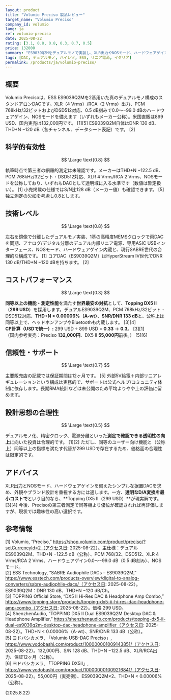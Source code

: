 ```yaml
---
layout: product
title: "Volumio Preciso 製品レビュー"
target_name: "Volumio Preciso"
company_id: volumio
lang: ja
ref: volumio-preciso
date: 2025-08-22
rating: [3.1, 0.8, 0.8, 0.3, 0.7, 0.5]
price: 132000
summary: "ES9039Q2Mをデュアルモノで実装し、XLR出力やNOSモード、ハードウェアゲインを備える実用志向DAC。測定上は透明域の公称値ながら、同等以上を大幅に安価で満たす代替が存在するためCPは低評価です"
tags: [DAC, デュアルモノ, ハイレゾ, ESS, リニア電源, イタリア]
permalink: /products/ja/volumio-preciso/
---
```


## 概要

Volumio Precisoは、ESS ES9039Q2Mを2基用いた真のデュアルモノ構成のスタンドアロンDACです。XLR（4 Vrms）/RCA（2 Vrms）出力、PCM 768kHz/32ビットおよびDSD512対応、0.5 dB刻みで0.0〜−99.0 dBのハードウェアゲイン、NOSモードを備えます（いずれもメーカー公称）。米国直販は899 USD、国内実売は132,000円です。 [1][5] ES9039Q2M自体はDNR 130 dB、THD+N −120 dB（各チャンネル、データシート表記）です。 [2]

## 科学的有効性

$$ \Large \text{0.8} $$

執筆時点で第三者の網羅的測定は未確認です。メーカーはTHD+N −122.5 dB、PCM 768kHz/32ビット・DSD512対応、XLR 4 Vrms/RCA 2 Vrms、NOSモードを公称しており、いずれもDACとして透明域に入る水準です（数値は暫定扱い）。 [1] 小売掲載の仕様ではS/N比128 dB（メーカー値）も確認できます。 [5] 独立測定の欠如を考慮し0.8とします。

## 技術レベル

$$ \Large \text{0.8} $$

左右を鏡像で分離したデュアルモノ実装、1基の高精度MEMSクロックで両DACを同期、アナログ/デジタル分離のデュアル内部リニア電源、専用ASIC USBインターフェース、NOSモード、ハードウェアゲイン内蔵と、現行SABRE世代の合理的な構成です。 [1] コアDAC（ES9039Q2M）はHyperStream IV世代でDNR 130 dB/THD+N −120 dBを持ちます。 [2]

## コストパフォーマンス

$$ \Large \text{0.3} $$

**同等以上の機能・測定性能**を満たす**世界最安の対抗**として、**Topping DX5 II**（**299 USD**）を採用します。デュアルES9039Q2M、PCM 768kHz/32ビット・DSD512対応、**THD+N < 0.00006%（A-wt）**、**SNR/DNR 133 dB**と、公称上は同等以上で、ヘッドホンアンプやBluetoothも内蔵します。 [3][4]  
**CP計算（USDで統一）:** 299 USD ÷ 899 USD = **0.33** → **0.3**。 [3][1]  
（国内参考実売：Preciso **132,000円**、DX5 II **55,000円**前後。） [5][6]

## 信頼性・サポート

$$ \Large \text{0.7} $$

主要販売店の記載では保証期間は12ヶ月です。 [5] 外部5V給電＋内部リニアレギュレーションという構成は実務的で、サポートは公式ヘルプ/コミュニティ体制に依存します。長期RMA統計などは未公開のため平均よりやや上の評価に留めます。

## 設計思想の合理性

$$ \Large \text{0.5} $$

デュアルモノ化、精密クロック、電源分離といった**測定で確認できる透明性の向上**に向いた投資は合理的です。 [1][2] ただし、同等のユーザー向け機能と（公称上）同等以上の指標を満たす代替が299 USDで存在するため、価格面の合理性は限定的です。

## アドバイス

XLR出力とNOSモード、ハードウェアゲインを備えたシンプルな据置DACを求め、外観やブランド設計を重視する方には適します。一方、**透明なD/A変換を最小コストで**という目的なら、**Topping DX5 II（299 USD）**が現実解です。 [3][4] 今後、Precisoの第三者測定で同等機より優位が確認されれば再評価しますが、現状では趣味性の高い選択です。

## 参考情報

[1] Volumio, “Preciso,” https://shop.volumio.com/product/preciso/?setCurrencyId=2（アクセス日: 2025-08-22）。主仕様：デュアルES9039Q2M、THD+N −122.5 dB（公称）、PCM 768/32、DSD512、XLR 4 Vrms/RCA 2 Vrms、ハードウェアゲイン0.0〜−99.0 dB（0.5 dB刻み）、NOSモード。  
[2] ESS Technology, “SABRE Audiophile DACs – ES9039Q2M,” https://www.esstech.com/products-overview/digital-to-analog-converters/sabre-audiophile-dacs/（アクセス日: 2025-08-22）。ES9039Q2M：DNR 130 dB、THD+N −120 dB/Ch。  
[3] TOPPING Official Store, “DX5 II Hi-Res DAC & Headphone Amp Combo,” https://www.topping.store/products/topping-dx5-ii-hi-res-dac-headphone-amp-combo（アクセス日: 2025-08-22）。価格 299 USD。  
[4] ShenzhenAudio, “TOPPING DX5 II Dual ES9039Q2M Desktop DAC & Headphone Amplifier,” https://shenzhenaudio.com/products/topping-dx5-ii-dual-es9039q2m-desktop-dac-headphone-amplifier（アクセス日: 2025-08-22）。THD+N < 0.00006%（A-wt）、SNR/DNR 133 dB（公称）。  
[5] ヨドバシカメラ, 「Volumio USB-DAC Preciso」, https://www.yodobashi.com/product/100000001009143851/（アクセス日: 2025-08-22）。132,000円、S/N 128 dB、THD+N −122.5 dB、XLR/RCA出力、保証12ヶ月（公称）。  
[6] ヨドバシカメラ, 「TOPPING DX5II」, https://www.yodobashi.com/product/100000001009216841/（アクセス日: 2025-08-22）。55,000円（実売例）、ES9039Q2M×2、THD+N < 0.00006%（公称）。

(2025.8.22)


